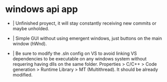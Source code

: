 # windows api app

+ | Unfinished proyect, it will stay constantly receiving new commits or maybe unholded.

+ | Simple GUI without using emergent windows, just buttons on the main window (hWnd).

+ | Be sure to modify the .sln config on VS to avoid linking VS dependencies to be executable on any windows system without requering having dlls on the same folder. Properties > C/C++ > Code generation > Runtime Library > MT (Multithread). It should be already modified.

